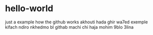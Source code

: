 # hello-world
just a example how the github works
akhouti hada ghir wa7ed exemple kifach ndiro nkhedmo bl githab machi chi haja
mohim 9blo 3lina
